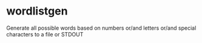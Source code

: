 wordlistgen
===========

Generate all possible words based on numbers or/and letters or/and special characters to a file or STDOUT
